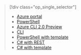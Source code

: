 > [!div class="op_single_selector"]
>- [Azure portal](../articles/iot-hub/iot-hub-create-through-portal.md)
>- [PowerShell](../articles/iot-hub/iot-hub-create-using-powershell.md)
>- [Azure CLI 2.0 Preview](../articles/iot-hub/iot-hub-create-using-cli.md)
>- [CLI](../articles/iot-hub/iot-hub-create-using-cli.md)
>- [PowerShell with template](../articles/iot-hub/iot-hub-rm-template-powershell.md)
>- [C# with REST](../articles/iot-hub/iot-hub-rm-rest.md)
>- [C# with template](../articles/iot-hub/iot-hub-rm-template.md)